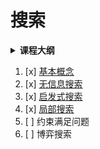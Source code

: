 # 搜索


<details>
<summary><b>课程大纲</b></summary>

![search](pngs/search.png)

</details>

1. [x] [基本概念](人工智能原理/搜索/基本概念.md)
2. [x] [无信息搜索](人工智能原理/搜索/无信息搜索.md)
3. [x] [启发式搜索](人工智能原理/搜索/启发式搜索.md)
4. [x] [局部搜索](人工智能原理/搜索/局部搜索.md)
5. [ ] 约束满足问题
6. [ ] 博弈搜索